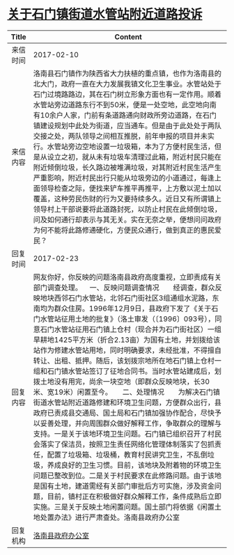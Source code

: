 # [关于石门镇街道水管站附近道路投诉](http://www.shangluo.gov.cn/zmhd/ldxxxx.jsp?urltype=leadermail.LeaderMailContentUrl&wbtreeid=1112&leadermailid=3984)

| Title |                                                                                                                                                                                                                                                                                                                                    Content                                                                                                                                                                                                                                                                                                                                    |
|:-----:|-------------------------------------------------------------------------------------------------------------------------------------------------------------------------------------------------------------------------------------------------------------------------------------------------------------------------------------------------------------------------------------------------------------------------------------------------------------------------------------------------------------------------------------------------------------------------------------------------------------------------------------------------------------------------------|
| 来信时间  | 2017-02-10                                                                                                                                                                                                                                                                                                                                                                                                                                                                                                                                                                                                                                                                    |
| 来信内容  | 洛南县石门镇作为陕西省大力扶植的重点镇，也作为洛南县的北大门，政府一直在大力发展我镇文化卫生事业。水管站处于石门过境路路边，其在石门树立形象方面也有一定作用。顺着水管站旁边道路东行不到50米，便是一处空地，此空地向南有10余户人家，门前有条道路通向财政所旁边道路，在石门镇建设规划中此处为街道，应当通车。但是由于此处处于两队交接之处，两队领导之间相互推脱，前年申报的项目并未实行。水管站旁边空地设置一垃圾箱，本为了方便村民生活，但是从设立之初，就从未有垃圾车清理过此箱，附近村民只能在附近倾倒垃圾，长久路边被堆满垃圾，对其附近村民生活产生严重影响，附近村民出行只能从垃圾旁边的小道通过，每逢上面领导检查之际，便找来铲车推平再推平，上方敷以泥土加以覆盖，这种劳民伤财的行为又要持续多久。近日又有所谓镇上领导村上干部说要将此道路封死，以防止村民在此倾倒垃圾，问及如何通行却表示与其无关。实在无奈之举，便想问问政府为何不能将此路修通硬化，方便民众通行，做到真正的惠民爱民？                                                                                                                                                                                                                             |
| 回复时间  | 2017-02-23                                                                                                                                                                                                                                                                                                                                                                                                                                                                                                                                                                                                                                                                    |
| 回复内容  | 网友你好，你反映的问题洛南县政府高度重视，立即责成有关部门调查处理。    一、反映问题调查情况　　经调查，群众反映地块西邻石门水管站，北邻石门街社区3组通组水泥路，东南均为群众住房。1996年12月9日，县政府下发了《关于石门水管站征用土地的批复》（洛土审发（〔1996〕093号），同意石门水管站征用石门镇上仓村（现合并为石门街社区）一组旱耕地1425平方米（折合2.13亩）为国有土地，并划拨给该站作为修建水管站用地，同时明确要求，未经批准，不得擅自转让、出租、抵押。随后，该划拨宗地所在地石门镇上仓村一组和石门镇水管站签订了征地合同书。当时水管站建成后，划拨土地没有用完，尚余一块空地（即群众反映地块，长30米、宽19米）闲置至今。　　二、处理情况　　为解决石门镇街道水管站附近道路修建和环境卫生问题，方便群众出行，县政府已责成县交通局、国土局和石门镇加强协作配合，尽快予以妥善处理，并向周围群众做好解释工作，争取群众的理解与支持。一是关于该地环境卫生问题。石门镇已组织召开了村民会落实了保洁员，按照卫生责任网络化管理体制落实了包抓责任，配置了垃圾箱、垃圾桶，教育村民讲究卫生，不乱倒垃圾，养成良好的卫生习惯。目前，该地块及附着物的环境卫生问题已整改到位。二是关于村民要求在此修路问题。由于该地是国有土地，建道需经有关部门审批后方可实施，涉及资金问题，目前，镇村正在积极做好群众解释工作，条件成熟后立即实施。三是关于反映土地闲置问题。国土部门将依据《闲置土地处置办法》进行严肃查处。洛南县政府办公室 |
| 回复机构  | [洛南县政府办公室](../../category/agencies/洛南县政府办公室.md)                                                                                                                                                                                                                                                                                                                                                                                                                                                                                                                                                                                                                               |
